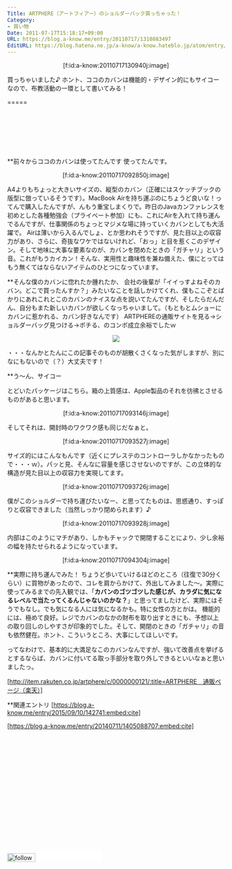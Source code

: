 ```yaml
---
Title: ARTPHERE（アートフィアー）のショルダーバック買っちゃった！
Category:
- 買い物
Date: 2011-07-17T15:18:17+09:00
URL: https://blog.a-know.me/entry/20110717/1310883497
EditURL: https://blog.hatena.ne.jp/a-know/a-know.hateblo.jp/atom/entry/12921228815727979544
---
```


<div align=center>
[f:id:a-know:20110717130940j:image]
</div>


買っちゃいました♪
ホント、ココのカバンは機能的・デザイン的にもサイコーなので、布教活動の一環として書いてみる！


=====

<script async src="//pagead2.googlesyndication.com/pagead/js/adsbygoogle.js"></script>
<!-- article-top -->
<ins class="adsbygoogle"
     style="display:inline-block;width:728px;height:90px"
     data-ad-client="ca-pub-3463034538369189"
     data-ad-slot="8367620130"></ins>
<script>
(adsbygoogle = window.adsbygoogle || []).push({});
</script>


**前々からココのカバンは使ってたんです
使ってたんです。


<div align=center>
[f:id:a-know:20110717092850j:image]
</div>


A4よりもちょっと大きいサイズの、縦型のカバン（正確にはスケッチブックの版型に倣っているそうです）。MacBook Airを持ち運ぶのにちょうど良いな！ってんで購入したんですが、んもう重宝しまくりで。昨日のJavaカンファレンスを初めとした各種勉強会（プライベート参加）にも、これにAirを入れて持ち運んでるんですが、仕事関係のちょっとマジメな場に持っていくカバンとしても大活躍で。
Airは薄いから入るんでしょ、とか思われそうですが、見た目以上の収容力があり、さらに、奇抜なワケではないけれど、「おっ」と目を惹くこのデザイン。そして地味に大事な要素なのが、カバンを閉めたときの「ガチャリ」という音。これがもうカイカン！そんな、実用性と趣味性を兼ね備えた、僕にとってはもう無くてはならないアイテムのひとつになっています。



**そんな僕のカバンに惚れたか腫れたか、
会社の後輩が「イイっすよねそのカバン。どこで買ったんすか？」みたいなことを話しかけてくれ、僕もここぞとばかりにあれこれとこのカバンのナイスな点を説いてたんですが、そしたらだんだん、自分もまた新しいカバンが欲しくなっちゃいまして。（もともとムショーにカバンに惹かれる、カバン好きなんです）
ARTPHEREの通販サイトを見る→ショルダーバッグ見つける→ポチる、のコンボ成立余裕でしたｗ


<div align=center><img src="//image.rakuten.co.jp/artphere/cabinet/newdulles/newdulles/f0dulles_main.jpg"></div>


・・・なんかとたんにこの記事そのものが胡散くさくなった気がしますが、別になにもないので（？）大丈夫です！



**う〜ん、サイコー

とどいたパッケージはこちら。箱の上質感は、Apple製品のそれを彷彿とさせるものがあると思います。


<div align=center>
[f:id:a-know:20110717093146j:image]
</div>


そしてそれは、開封時のワクワク感も同じだなぁと。


<div align=center>
[f:id:a-know:20110717093527j:image]
</div>


サイズ的にはこんなもんです（近くにプレステのコントローラしかなかったもので・・・ｗ）。パッと見、そんなに容量を感じさせないのですが、この立体的な構造が見た目以上の収容力を実現してます。


<div align=center>
[f:id:a-know:20110717093726j:image]
</div>


僕がこのショルダーで持ち運びたいなー、と思ってたものは、思惑通り、すっぽりと収容できました（当然しっかり閉められます）♪


<div align=center>
[f:id:a-know:20110717093928j:image]
</div>


内部はこのようにマチがあり、しかもチャックで開閉することにより、少し余裕の幅を持たせられるようになっています。


<div align=center>
[f:id:a-know:20110717094304j:image]
</div>



**実際に持ち運んでみた！
ちょうど歩いていけるほどのところ（往復で30分くらい）に買物があったので、コレを肩からかけて、外出してみました〜。実際に使ってみるまでの先入観では、「<span class="deco" style="font-weight:bold;">カバンのゴツゴツした感じが、カラダに気になるレベルで当たってくるんじゃないのかな？</span>」と思ってましたけど、実際にはそうでもなし。でも気になる人には気になるかも。特に女性の方とかは。
機能的には、極めて良好。レジでカバンのなかの財布を取り出すときにも、予想以上の取り回しのしやすさが印象的でした。そして、開閉のときの「ガチャリ」の音も依然健在。ホント、こういうところ、大事にしてほしいです。


ってなわけで、基本的に大満足なこのカバンなんですが、強いて改善点を挙げるとするならば、カバンに付いてる取っ手部分を取り外しできるといいなぁと思いましたっ。



[http://item.rakuten.co.jp/artphere/c/0000000121/:title=ARTPHERE　通販ページ（楽天）]


**関連エントリ
[https://blog.a-know.me/entry/2015/09/10/142741:embed:cite]

[https://blog.a-know.me/entry/20140711/1405088707:embed:cite]





<script async src="//pagead2.googlesyndication.com/pagead/js/adsbygoogle.js"></script>
<!-- article-bottom2 -->
<ins class="adsbygoogle"
     style="display:inline-block;width:300px;height:250px"
     data-ad-client="ca-pub-3463034538369189"
     data-ad-slot="5274552934"></ins>
<script>
(adsbygoogle = window.adsbygoogle || []).push({});
</script>

<div>
<a href='http://cloud.feedly.com/#subscription%2Ffeed%2Fhttp%3A%2F%2Fblog.a-know.me%2Ffeed'  target='blank'><img id='feedlyFollow' src='//s3.feedly.com/img/follows/feedly-follow-rectangle-volume-small_2x.png' alt='follow us in feedly' width='65' height='20'></a>

<iframe src="//blog.hatena.ne.jp/a-know/a-know.hateblo.jp/subscribe/iframe" allowtransparency="true" frameborder="0" scrolling="no" width="150" height="28"></iframe>
</div>


<script src="https://moshi-moshi.moshimo.works/moshimoshi/a_know_blog/20110717-1310883497?title=ARTPHERE%EF%BC%88%E3%82%A2%E3%83%BC%E3%83%88%E3%83%95%E3%82%A3%E3%82%A2%E3%83%BC%EF%BC%89%E3%81%AE%E3%82%B7%E3%83%A7%E3%83%AB%E3%83%80%E3%83%BC%E3%83%90%E3%83%83%E3%82%AF%E8%B2%B7%E3%81%A3%E3%81%A1%E3%82%83%E3%81%A3%E3%81%9F%EF%BC%81"></script>

